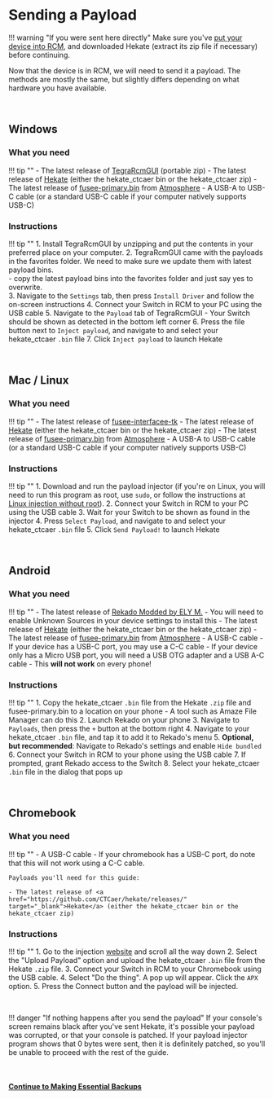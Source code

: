 

# Sending a Payload

!!! warning "If you were sent here directly"
    Make sure you've [put your device into RCM](entering_rcm.md), and downloaded Hekate (extract its zip file if necessary) before continuing.

Now that the device is in RCM, we will need to send it a payload. The methods are mostly the same, but slightly differs depending on what hardware you have available.

&nbsp;

## Windows

### What you need

!!! tip ""
    - The latest release of <a href="https://github.com/ELY3M/TegraRcmGUI---modded-by-ELY-M/releases" target="_blank">TegraRcmGUI</a> (portable zip)
    - The latest release of <a href="https://github.com/CTCaer/hekate/releases/" target="_blank">Hekate</a> (either the hekate_ctcaer bin or the hekate_ctcaer zip)
	- The latest release of <a href="https://github.com/Atmosphere-NX/Atmosphere/releases" target="_blank">fusee-primary.bin</a> from  <a href="https://github.com/Atmosphere-NX/Atmosphere/releases" target="_blank">Atmosphere</a> 
    - A USB-A to USB-C cable (or a standard USB-C cable if your computer natively supports USB-C)

### Instructions

!!! tip ""
    1. Install TegraRcmGUI by unzipping and put the contents in your preferred place on your computer.
	2. TegraRcmGUI came with the payloads in the favorites folder.  We need to make sure we update them with latest payload bins.  
		- copy the latest payload bins into the favorites folder and just say yes to overwrite.  
    3. Navigate to the `Settings` tab, then press `Install Driver` and follow the on-screen instructions
    4. Connect your Switch in RCM to your PC using the USB cable
    5. Navigate to the `Payload` tab of TegraRcmGUI 
    - Your Switch should be shown as detected in the bottom left corner
    6. Press the file button next to `Inject payload`, and navigate to and select your hekate_ctcaer `.bin` file
    7. Click `Inject payload` to launch Hekate

&nbsp;

## Mac / Linux

### What you need

!!! tip ""
    - The latest release of <a href="https://github.com/nh-server/fusee-interfacee-tk/releases" target="_blank">fusee-interfacee-tk</a>
    - The latest release of <a href="https://github.com/CTCaer/hekate/releases/" target="_blank">Hekate</a> (either the hekate_ctcaer bin or the hekate_ctcaer zip)
	- The latest release of <a href="https://github.com/Atmosphere-NX/Atmosphere/releases" target="_blank">fusee-primary.bin</a> from  <a href="https://github.com/Atmosphere-NX/Atmosphere/releases" target="_blank">Atmosphere</a> 
    - A USB-A to USB-C cable (or a standard USB-C cable if your computer natively supports USB-C)

### Instructions

!!! tip ""
    1. Download and run the payload injector (if you're on Linux, you will need to run this program as root, use `sudo`, or follow the instructions at [Linux injection without root](../../extras/adding_udev.md)).
    2. Connect your Switch in RCM to your PC using the USB cable
    3. Wait for your Switch to be shown as found in the injector
    4. Press `Select Payload`, and navigate to and select your hekate_ctcaer `.bin` file
    5. Click `Send Payload!` to launch Hekate

&nbsp;

## Android

### What you need

!!! tip ""
    - The latest release of <a href="https://github.com/ELY3M/Rekado---modded-by-ELY-M/releases" target="_blank">Rekado Modded by ELY M.</a>
        - You will need to enable Unknown Sources in your device settings to install this
    - The latest release of <a href="https://github.com/CTCaer/hekate/releases/" target="_blank">Hekate</a> (either the hekate_ctcaer bin or the hekate_ctcaer zip)
    - The latest release of <a href="https://github.com/Atmosphere-NX/Atmosphere/releases" target="_blank">fusee-primary.bin</a> from  <a href="https://github.com/Atmosphere-NX/Atmosphere/releases" target="_blank">Atmosphere</a> 
    - A USB-C cable
        - If your device has a USB-C port, you may use a C-C cable
        - If your device only has a Micro USB port, you will need a USB OTG adapter and a USB A-C cable
            - This **will not work** on every phone!
		
### Instructions

!!! tip ""
    1. Copy the hekate_ctcaer `.bin` file from the Hekate `.zip` file and fusee-primary.bin to a location on your phone
    - A tool such as Amaze File Manager can do this
    2. Launch Rekado on your phone
    3. Navigate to `Payloads`, then press the `+` button at the bottom right
    4. Navigate to your hekate_ctcaer `.bin` file, and tap it to add it to Rekado's menu
    5. **Optional, but recommended**: Navigate to Rekado's settings and enable `Hide bundled`
    6. Connect your Switch in RCM to your phone using the USB cable
    7. If prompted, grant Rekado access to the Switch
    8. Select your hekate_ctcaer `.bin` file in the dialog that pops up

&nbsp;

## Chromebook

### What you need

!!! tip ""
    - A USB-C cable
    - If your chromebook has a USB-C port, do note that this will not work using a C-C cable.

    Payloads you'll need for this guide:

    - The latest release of <a href="https://github.com/CTCaer/hekate/releases/" target="_blank">Hekate</a> (either the hekate_ctcaer bin or the hekate_ctcaer zip)

### Instructions
    
!!! tip ""
    1. Go to the injection [website](https://switchgui.de/web-payload/) and scroll all the way down
    2. Select the "Upload Payload" option and upload the hekate_ctcaer `.bin` file from the Hekate `.zip` file.
    3. Connect your Switch in RCM to your Chromebook using the USB cable.
    4. Select "Do the thing". A pop up will appear. Click the `APX` option.
    5. Press the Connect button and the payload will be injected.
    
&nbsp;

!!! danger "If nothing happens after you send the payload"
    If your console's screen remains black after you've sent Hekate, it's possible your payload was corrupted, or that your console is patched. If your payload injector program shows that 0 bytes were sent, then it is definitely patched, so you'll be unable to proceed with the rest of the guide.

&nbsp;

#### [Continue to Making Essential Backups <i class="fa fa-arrow-circle-right fa-lg"></i>](making_essential_backups.md)
